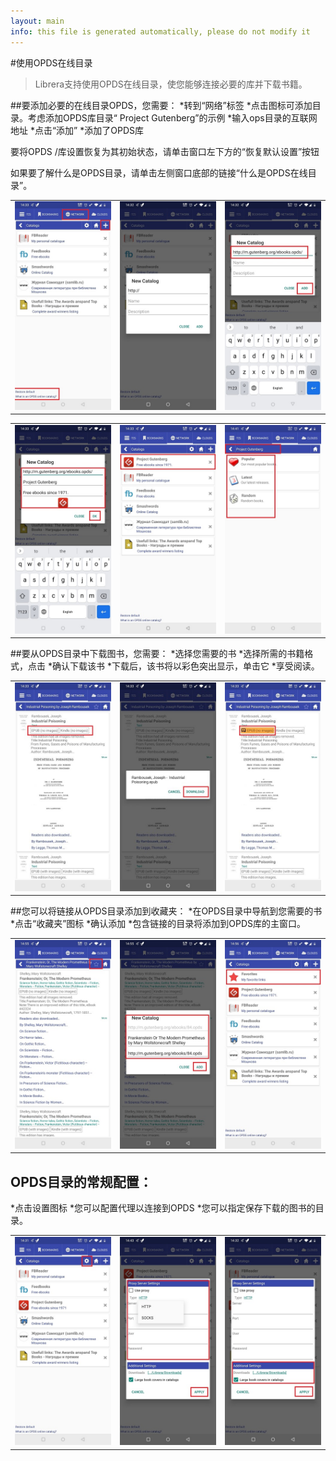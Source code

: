 ```yaml
---
layout: main
info: this file is generated automatically, please do not modify it
---
```


#使用OPDS在线目录

> Librera支持使用OPDS在线目录，使您能够连接必要的库并下载书籍。

##要添加必要的在线目录OPDS，您需要：
*转到“网络”标签
*点击图标可添加目录。考虑添加OPDS库目录“ Project Gutenberg”的示例
*输入ops目录的互联网地址
*点击“添加”
*添加了OPDS库

要将OPDS /库设置恢复为其初始状态，请单击窗口左下方的“恢复默认设置”按钮

如果要了解什么是OPDS目录，请单击左侧窗口底部的链接“什么是OPDS在线目录”。

||||
|-|-|-|
|![](1.jpg)|![](2.jpg)|![](3.jpg)|

||||
|-|-|-|
|![](4.jpg)|![](5.jpg)|![](6.jpg)|


##要从OPDS目录中下载图书，您需要：
*选择您需要的书
*选择所需的书籍格式，点击
*确认下载该书
*下载后，该书将以彩色突出显示，单击它
*享受阅读。

||||
|-|-|-|
|![](7.jpg)|![](8.jpg)|![](9.jpg)|


##您可以将链接从OPDS目录添加到收藏夹：
*在OPDS目录中导航到您需要的书
*点击“收藏夹”图标
*确认添加
*包含链接的目录将添加到OPDS库的主窗口。

||||
|-|-|-|
|![](10.jpg)|![](11.jpg)|![](12.jpg)|


## OPDS目录的常规配置：
*点击设置图标
*您可以配置代理以连接到OPDS
*您可以指定保存下载的图书的目录。

||||
|-|-|-|
|![](17.jpg)|![](18.jpg)|![](19.jpg)|





